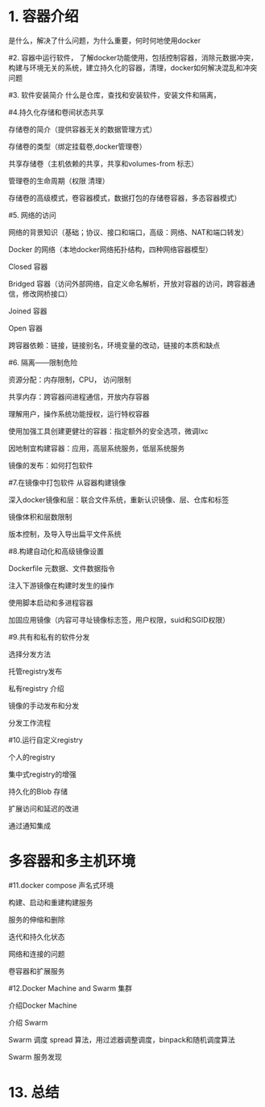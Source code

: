 # 1. 容器介绍

 是什么，解决了什么问题，为什么重要，何时何地使用docker



#2. 容器中运行软件，
了解docker功能使用，包括控制容器，消除元数据冲突，构建与环境无关的系统，建立持久化的容器，清理，docker如何解决混乱和冲突问题

#3. 软件安装简介
什么是仓库，查找和安装软件，安装文件和隔离，

#4.持久化存储和卷间状态共享

存储卷的简介（提供容器无关的数据管理方式）

存储卷的类型（绑定挂载卷,docker管理卷）

共享存储卷（主机依赖的共享，共享和volumes-from 标志）

管理卷的生命周期（权限 清理）

存储卷的高级模式，卷容器模式，数据打包的存储卷容器，多态容器模式）

#5. 网络的访问

网络的背景知识（基础；协议、接口和端口，高级：网络、NAT和端口转发）

Docker 的网络（本地docker网络拓扑结构，四种网络容器模型）

Closed 容器

Bridged 容器（访问外部网络，自定义命名解析，开放对容器的访问，跨容器通信，修改网桥接口）

Joined 容器

Open 容器

跨容器依赖：链接，链接别名，环境变量的改动，链接的本质和缺点

#6. 隔离——限制危险

资源分配：内存限制，CPU， 访问限制

共享内存：跨容器间进程通信，开放内存容器

理解用户，操作系统功能授权，运行特权容器

使用加强工具创建更健壮的容器：指定额外的安全选项，微调lxc

因地制宜构建容器：应用，高层系统服务，低层系统服务

镜像的发布：如何打包软件

#7.在镜像中打包软件
从容器构建镜像

深入docker镜像和层：联合文件系统，重新认识镜像、层、仓库和标签

镜像体积和层数限制

版本控制，及导入导出扁平文件系统

#8.构建自动化和高级镜像设置

Dockerfile 元数据、文件数据指令

注入下游镜像在构建时发生的操作

使用脚本启动和多进程容器

加固应用镜像（内容可寻址镜像标志签，用户权限，suid和SGID权限）

#9.共有和私有的软件分发

选择分发方法

托管registry发布

私有registry 介绍

镜像的手动发布和分发

分发工作流程

#10.运行自定义registry

个人的registry

集中式registry的增强

持久化的Blob 存储

扩展访问和延迟的改进

通过通知集成

# 多容器和多主机环境

#11.docker compose 声名式环境

构建、启动和重建构建服务

服务的伸缩和删除

迭代和持久化状态

网络和连接的问题

卷容器和扩展服务

#12.Docker Machine and Swarm 集群

介绍Docker Machine

介绍 Swarm

Swarm 调度 spread 算法，用过滤器调整调度，binpack和随机调度算法

Swarm 服务发现

# 13. 总结